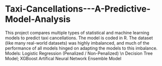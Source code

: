 # Taxi-Cancellations---A-Predictive-Model-Analysis
This project compares multiple types of statistical and machine learning models to predict taxi cancellations. 
The model is coded in R. The dataset (like many real-world datasets) was highly imbalanced, and much of the performance of all models hinged on adapting the models to this imbalance. 
Models:
  Logistic Regression (Penalized / Non-Penalized) \n
  Decision Tree Model;
  XGBoost
  Artifical Neural Network
  Ensemble Model 
